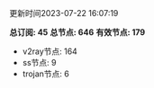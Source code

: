 更新时间2023-07-22 16:07:19

**总订阅: 45**
**总节点: 646**
**有效节点: 179**
- v2ray节点: 164
- ss节点: 9
- trojan节点: 6
